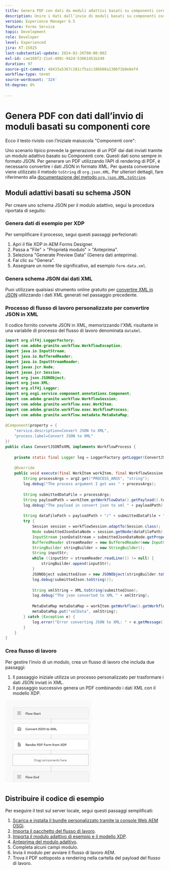 ```yaml
---
title: Genera PDF con dati da moduli adattivi basati su componenti core
description: Unire i dati dall’invio di moduli basati su componenti core con il modello XDP nel flusso di lavoro
version: Experience Manager 6.5
feature: Forms Service
topic: Development
role: Developer
level: Experienced
jira: KT-15025
last-substantial-update: 2024-02-26T00:00:00Z
exl-id: cae160f2-21a5-409c-942d-53061451b249
duration: 97
source-git-commit: 48433a5367c281cf5a1c106b08a1306f1b0e8ef4
workflow-type: tm+mt
source-wordcount: '324'
ht-degree: 0%

---
```


# Genera PDF con dati dall’invio di moduli basati su componenti core

Ecco il testo rivisto con l’iniziale maiuscola &quot;Componenti core&quot;:

Uno scenario tipico prevede la generazione di un PDF dai dati inviati tramite un modulo adattivo basato su Componenti core. Questi dati sono sempre in formato JSON. Per generare un PDF utilizzando l’API di rendering di PDF, è necessario convertire i dati JSON in formato XML. Per questa conversione viene utilizzato il metodo `toString` di `org.json.XML`. Per ulteriori dettagli, fare riferimento alla [documentazione del metodo `org.json.XML.toString`](https://www.javadoc.io/doc/org.json/json/20171018/org/json/XML.html#toString-java.lang.Object-).

## Moduli adattivi basati su schema JSON

Per creare uno schema JSON per il modulo adattivo, segui la procedura riportata di seguito:

### Genera dati di esempio per XDP

Per semplificare il processo, segui questi passaggi perfezionati:

1. Apri il file XDP in AEM Forms Designer.
1. Passa a &quot;File&quot; > &quot;Proprietà modulo&quot; > &quot;Anteprima&quot;.
1. Seleziona &quot;Generate Preview Data&quot; (Genera dati anteprima).
1. Fai clic su &quot;Genera&quot;.
1. Assegnare un nome file significativo, ad esempio `form-data.xml`.

### Genera schema JSON dai dati XML

Puoi utilizzare qualsiasi strumento online gratuito per [convertire XML in JSON](https://jsonformatter.org/xml-to-jsonschema) utilizzando i dati XML generati nel passaggio precedente.

### Processo di flusso di lavoro personalizzato per convertire JSON in XML

Il codice fornito converte JSON in XML, memorizzando l&#39;XML risultante in una variabile di processo del flusso di lavoro denominata `dataXml`.

```java
import org.slf4j.LoggerFactory;
import com.adobe.granite.workflow.WorkflowException;
import java.io.InputStream;
import java.io.BufferedReader;
import java.io.InputStreamReader;
import javax.jcr.Node;
import javax.jcr.Session;
import org.json.JSONObject;
import org.json.XML;
import org.slf4j.Logger;
import org.osgi.service.component.annotations.Component;
import com.adobe.granite.workflow.WorkflowSession;
import com.adobe.granite.workflow.exec.WorkItem;
import com.adobe.granite.workflow.exec.WorkflowProcess;
import com.adobe.granite.workflow.metadata.MetaDataMap;

@Component(property = {
    "service.description=Convert JSON to XML",
    "process.label=Convert JSON to XML"
})
public class ConvertJSONToXML implements WorkflowProcess {

    private static final Logger log = LoggerFactory.getLogger(ConvertJSONToXML.class);

    @Override
    public void execute(final WorkItem workItem, final WorkflowSession workflowSession, final MetaDataMap arg2) throws WorkflowException {
        String processArgs = arg2.get("PROCESS_ARGS", "string");
        log.debug("The process argument I got was " + processArgs);
        
        String submittedDataFile = processArgs;
        String payloadPath = workItem.getWorkflowData().getPayload().toString();
        log.debug("The payload in convert json to xml " + payloadPath);
        
        String dataFilePath = payloadPath + "/" + submittedDataFile + "/jcr:content";
        try {
            Session session = workflowSession.adaptTo(Session.class);
            Node submittedJsonDataNode = session.getNode(dataFilePath);
            InputStream jsonDataStream = submittedJsonDataNode.getProperty("jcr:data").getBinary().getStream();
            BufferedReader streamReader = new BufferedReader(new InputStreamReader(jsonDataStream, "UTF-8"));
            StringBuilder stringBuilder = new StringBuilder();
            String inputStr;
            while ((inputStr = streamReader.readLine()) != null) {
                stringBuilder.append(inputStr);
            }
            JSONObject submittedJson = new JSONObject(stringBuilder.toString());
            log.debug(submittedJson.toString());
            
            String xmlString = XML.toString(submittedJson);
            log.debug("The json converted to XML " + xmlString);
            
            MetaDataMap metaDataMap = workItem.getWorkflow().getWorkflowData().getMetaDataMap();
            metaDataMap.put("xmlData", xmlString);
        } catch (Exception e) {
            log.error("Error converting JSON to XML: " + e.getMessage(), e);
        }
    }
}
```

### Crea flusso di lavoro

Per gestire l’invio di un modulo, crea un flusso di lavoro che includa due passaggi:

1. Il passaggio iniziale utilizza un processo personalizzato per trasformare i dati JSON inviati in XML.
1. Il passaggio successivo genera un PDF combinando i dati XML con il modello XDP.

![json-to-xml](assets/json-to-xml-process-step.png)


## Distribuire il codice di esempio

Per eseguire il test sul server locale, segui questi passaggi semplificati:

1. [Scarica e installa il bundle personalizzato tramite la console Web AEM OSGi](assets/convertJsonToXML.core-1.0.0-SNAPSHOT.jar).
1. [Importa il pacchetto del flusso di lavoro](assets/workflow_to_render_pdf.zip).
1. [Importa il modulo adattivo di esempio e il modello XDP](assets/adaptive_form_and_xdp_template.zip).
1. [Anteprima del modulo adattivo](http://localhost:4502/content/dam/formsanddocuments/f23/jcr:content?wcmmode=disabled).
1. Completa alcuni campi modulo.
1. Invia il modulo per avviare il flusso di lavoro AEM.
1. Trova il PDF sottoposto a rendering nella cartella del payload del flusso di lavoro.
